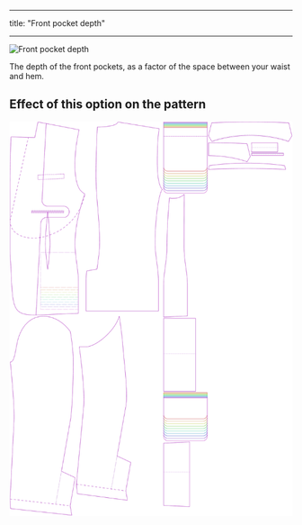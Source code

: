 ***

title: "Front pocket depth"

***

![Front pocket depth](frontpocketdepth.svg)

The depth of the front pockets, as a factor of the space between your waist and hem.

## Effect of this option on the pattern

![This image shows the effect of this option by superimposing several variants that have a different value for this option](jaeger_frontpocketdepth_sample.svg "Effect of this option on the pattern")
